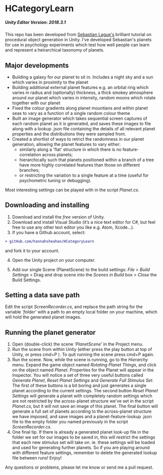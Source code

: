 # HCategoryLearn
##### Unity Editor Version: 2018.3.1

This repo has been developed from [Sebastian Lague's](https://github.com/SebLague/Procedural-Planets) brilliant tutorial on procedural object generation in Unity. 
I've developed Sebastian's planets for use in psychology experiments which test how well people can learn and represent a heirarchical taxonomy of planets. 

## Major developments
- Building a galaxy for our planet to sit in. Includes a night sky and a sun which varies in proximity to the planet
- Building additional external planet features e.g. an orbital ring which varies in radius and (optionally) thickness, a thick smokey atmosphere around our planet which varies in intensity, random moons which rotate together with our planet
- Fixed the colour gradients along planet mountians and within planet seas to vary as a function of a single random colour theme
- Built an image generator which takes sequential screen captures of each random planet as it is generated, and saves these images to file along with a lookup .json file containing the details of all relevant planet properties and the distributions they were sampled from.
- Created a shortlist of ways to retrict the randomness in our planet generation, allowing the planet features to vary either: 
  - similarly along a 'flat' structure in which there is no feature-correlation across planets; 
  - hierarchically such that planets positioned within a branch of a tree have more highly correlated features than those on different branches;
  - or restricting the variation to a single feature at a time (useful for psychometric tuning or debugging). 

Most interesting settings can be played with in the script _Planet.cs_.


## Downloading and installing
1. Download and install the _free_ version of Unity.
2. Download and install Visual Studio (it’s a nice text editor for C#, but feel free to use any other text editor you like e.g. Atom, Xcode…).
3. If you have a Github account, select:
```diff
+ gitHub.com/hannahsheahan/HCategoryLearn
```
and fork it to your account.

4. Open the Unity project on your computer.

5. Add our single Scene (PlanetScene) to the build settings:   _File_ > _Build Settings_ > Drag and drop scene into the _Scenes in Build_ box > _Close_ the Build Settings.

## Setting a data save path
Edit the script _ScreenRecorder.cs_, and replace the path string for the variable _'folder'_ with a path to an empty local folder on your machine, which will hold the generated planet images.

## Running the planet generator
1. Open (double-click) the scene _‘PlanetScene’_ in the Project menu.
2. Run the scene from within Unity (either press the play button at top of Unity, or press cmd+P ). To quit running the scene press cmd+P again.
3. Run the scene. Now, while the scene is running, go to the _Hierarchy_ menu. Expand the game object named _Rotating Planet Things_, and click on the object named _Planet_. Properties for the Planet will appear in the Inspector. You will notice a set of three very useful buttons called _Generate Planet_, _Reset Planet Settings_ and _Generate Full Stimulus Set_. The first of these buttons is a bit boring and just generates a single planet according to the current settings. The second button _Reset Planet Settings_ will generate a planet with completely random settings which are not restricted by the across-planet structure we've set in the script _Planet.cs_, but it will not save an image of this planet. The final button will generate a full set of planets according to the across-planet structure we have imposed, and save images and a planet-feature-lookup .json file to the empty folder you named previously in the script _ScreenRecorder.cs_.
4. One final tip. If there is already a generated planet look-up file in the folder we set for our images to be saved in, this will restrict the settings that each new stimulus set will take on. ie. these settings will be loaded and used for generating further planets. So if you are playing around with different feature settings, remember to delete the generated lookup file between runs! Enjoy!

Any questions or problems, please let me know or send me a pull request.
